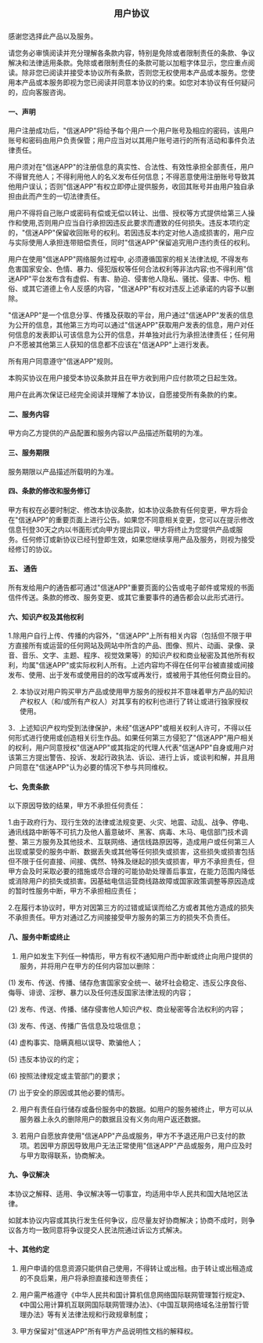 <div align='center' style="margin-bottom: 24px;font-weight:bold;font-size: 18px;">用户协议</div>

感谢您选择此产品以及服务。

请您务必审慎阅读并充分理解各条款内容，特别是免除或者限制责任的条款、争议解决和法律适用条款。免除或者限制责任的条款可能以加粗字体显示，您应重点阅读。除非您已阅读并接受本协议所有条款，否则您无权使用本产品或本服务。您使用本产品或本服务即视为您已阅读并同意本协议的约束。如您对本协议有任何疑问的，应向客服咨询。

#### 一、声明

用户注册成功后，"信迷APP"将给予每个用户一个用户账号及相应的密码，该用户账号和密码由用户负责保管；用户应当对以其用户账号进行的所有活动和事件负法律责任。

用户须对在"信迷APP"的注册信息的真实性、合法性、有效性承担全部责任，用户不得冒充他人；不得利用他人的名义发布任何信息；不得恶意使用注册账号导致其他用户误认；否则"信迷APP"有权立即停止提供服务，收回其账号并由用户独自承担由此而产生的一切法律责任。

用户不得将自己账户或密码有偿或无偿以转让、出借、授权等方式提供给第三人操作和使用,否则用户应当自行承担因违反此要求而遭致的任何损失。违反本项约定的，"信迷APP"保留收回账号的权利。若因违反本约定对他人造成损害的，用户应与实际使用人承担连带赔偿责任，同时"信迷APP"保留追究用户违约责任的权利。

用户在使用"信迷APP"网络服务过程中, 必须遵循国家的相关法律法规, 不得发布危害国家安全、色情、暴力、侵犯版权等任何合法权利等非法内容;也不得利用"信迷APP"平台发布含有虚假、有害、胁迫、侵害他人隐私、骚扰、侵害、中伤、粗俗、或其它道德上令人反感的内容，"信迷APP"有权对违反上述承诺的内容予以删除。

"信迷APP"是一个信息分享、传播及获取的平台，用户通过"信迷APP"发表的信息为公开的信息，其他第三方均可以通过"信迷APP"获取用户发表的信息，用户对任何信息的发表即认可该信息为公开的信息，并单独对此行为承担法律责任；任何用户不愿被其他第三人获知的信息都不应该在"信迷APP"上进行发表。

所有用户同意遵守"信迷APP"规则。

本购买协议在用户接受本协议条款并且在甲方收到用户应付款项之日起生效。

用户在此再次保证已经完全阅读并理解了本协议，自愿接受所有条款的约束。

#### 二、服务内容

甲方向乙方提供的产品配置和服务内容以产品描述所载明的为准。

#### 三、服务期限

服务期限以产品描述所载明的为准。

#### 四、条款的修改和服务修订

甲方有权在必要时制定、修改本协议条款，如本协议条款有任何变更，甲方将会在"信迷APP"的重要页面上进行公告。如果您不同意相关变更，您可以在提示修改信息刊登30天之内以书面形式向甲方提出异议，甲方将终止为您提供产品或服务。任何修订或新协议已经刊登即生效，如果您继续享用产品及服务，则视为接受经修订的协议。

#### 五、 通告

所有发给用户的通告都可通过"信迷APP"重要页面的公告或电子邮件或常规的书面信件传送。条款的修改、服务变更、或其它重要事件的通告都会以此形式进行。

#### 六、知识产权及其他权利

1.除用户自行上传、传播的内容外，"信迷APP"上所有相关内容（包括但不限于甲方直接所有或运营的任何网站及网站中所含的产品、图像、照片、动画、录像、录音、音乐、文字、主题、程序、视觉效果等）的知识产权和商业秘密及其他所有权利，均属"信迷APP"或实际权利人所有。上述内容均不得在任何平台被直接或间接发布、使用、出于发布或使用目的的改写或再发行，或被用于其他任何商业目的。

2. 本协议对用户购买甲方产品或使用甲方服务的授权并不意味着甲方产品的知识产权权人（和/或所有产权人）对其享有的权利也进行了转让或进行独家授权使用。

3．上述知识产权均受到法律保护，未经"信迷APP"或相关权利人许可，不得以任何形式进行使用或创造相关衍生作品。如果任何第三方侵犯了"信迷APP"用户相关的权利，用户同意授权"信迷APP"或其指定的代理人代表"信迷APP"自身或用户对该第三方提出警告、投诉、发起行政执法、诉讼、进行上诉，或谈判和解，并且用户同意在"信迷APP"认为必要的情况下参与共同维权。

#### 七、免责条款

以下原因导致的结果，甲方不承担任何责任：

1.由于政府行为、现行生效的法律或法规变更、火灾、地震、动乱、战争、停电、通讯线路中断等不可抗力及他人蓄意破坏、黑客、病毒、木马、电信部门技术调整、第三方服务及其他技术、互联网络、通信线路原因等，造成用户或任何第三人出现或蒙受的服务中断、数据丢失或其他等任何损失或损害，这些损失或损害包括但不限于任何直接、间接、偶然、特殊及继起的损失或损害，甲方不承担责任，但甲方会及时采取必要的措施或尽合理的可能协助处理善后事宜，在能力范围内降低或消除用户的损失或损害。因基础电信运营商线路故障或国家政策调整等原因造成的暂时性服务中断，甲方不承担相应责任；

2.在履行本协议时，甲方对因第三方的过错或延误而给乙方或者其他方造成的损失不承担责任。甲方对通过乙方间接接受甲方服务的第三方的损失不负责任。

#### 八、服务中断或终止

1. 用户如发生下列任一种情形，甲方有权不通知用户而中断或终止向用户提供的服务，并将用户在甲方的任何内容加以删除：

(1) 发布、传送、传播、储存危害国家安全统一、破坏社会稳定、违反公序良俗、侮辱、诽谤、淫秽、暴力以及任何违反国家法律法规的内容；

(2) 发布、传送、传播、储存侵害他人知识产权、商业秘密等合法权利的内容；

(3) 发布、传送、传播广告信息及垃圾信息；

(4) 虚构事实、隐瞒真相以误导、欺骗他人；

(5) 违反本协议的约定；

(6) 按照法律规定或主管部门的要求；

(7) 出于安全的原因或其他必要的情形。

2. 用户有责任自行储存或备份服务中的数据。如用户的服务被终止，甲方可以从服务器上永久的删除用户的数据且没有义务向用户返还数据。

3. 若用户自愿放弃使用"信迷APP"产品或服务，甲方不予退还用户已支付的款项。若因甲方原因导致用户无法正常使用"信迷APP"产品或服务，用户应及时与甲方取得联系，协商解决。

#### 九、争议解决

本协议之解释、适用、争议解决等一切事宜，均适用中华人民共和国大陆地区法律。

如就本协议内容或其执行发生任何争议，应尽量友好协商解决；协商不成时，则争议各方均一致同意将争议提交人民法院通过诉讼方式解决。

#### 十、其他约定

1. 用户申请的信息资源只能供自己使用，不得转让或出租。由于转让或出租造成的不良后果，用户将承担直接和连带责任；

2. 用户需严格遵守《中华人民共和国计算机信息网络国际联网管理暂行规定》、《中国公用计算机互联网国际联网管理办法》、《中国互联网络域名注册暂行管理办法》等有关法律法规和行政规章制度；

3. 甲方保留对"信迷APP"所有甲方产品说明性文档的解释权。